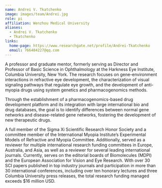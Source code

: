 ```yaml
---
name: Andrei V. Tkatchenko
image: images/team/Andrei.jpg
role: pi
affiliation: Wenzhou Medical University
aliases:
  - Andrei V. Tkatchenko
  - Tkatchenko
links:
  home-page: https://www.researchgate.net/profile/Andrei-Tkatchenko
  email: 766484227@qq.com
---
```


A professor and graduate mentor, formerly serving as Director and Professor of Basic Science in Ophthalmology at the Harkness Eye Institute, Columbia University, New York. The research focuses on gene-environment interactions in refractive eye development, the characterization of visual signaling pathways that regulate eye growth, and the development of anti-myopia drugs using system genetics and pharmacogenomics methods.

Through the establishment of a pharmacogenomics-based drug development platform and its integration with large international bio and drug databases, the goal is to identify differences between normal gene networks and disease-related gene networks, fostering the development of new therapeutic drugs.

A full member of the Sigma Xi Scientific Research Honor Society and a committee member of the International Myopia Institute’s Experimental Models of Refractive and Myopia Committee. Additionally, served as a reviewer for multiple international research funding committees in Europe, Australia, and Asia, as well as a reviewer for several leading international journals. Currently, serves on the editorial boards of Biomolecules (MDPI) and the European Association for Vision and Eye Research. With over 30 SCI papers published in top industry journals and participation in more than 30 international conferences, including over ten honorary lectures and three Columbia University press releases, the total research funding managed exceeds $16 million USD.
<br>


